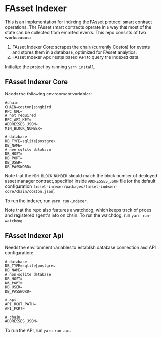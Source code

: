 # FAsset Indexer

This is an implementation for indexing the FAsset protocol smart contract operations. The FAsset smart contracts operate in a way that most of the state can be collected from emmited events. This repo consists of two workspaces:

1. FAsset Indexer Core: scrapes the chain (currently Coston) for events and stores them in a database, optimized for FAsset analytics.
1. FAsset Indexer Api: nestjs based API to query the indexed data.

Initialize the project by running `yarn install`.

## FAsset Indexer Core

Needs the following environment variables:

```
#chain
CHAIN=coston|songbird
RPC_URL=
# not required
RPC_API_KEY=
ADDRESSES_JSON=
MIN_BLOCK_NUMBER=

# database
DB_TYPE=sqlite|postgres
DB_NAME=
# non-sqlite database
DB_HOST=
DB_PORT=
DB_USER=
DB_PASSWORD=
```

Note that the `MIN_BLOCK_NUMBER` should match the block number of deployed asset manager contract, specified inside `ADDRESSES_JSON` file (or the default configuration `fasset-indexer/packages/fasset-indexer-core/chain/coston.json`).

To run the indexer, run `yarn run-indexer`.

Note that the repo also features a watchdog, which keeps track of prices and registered agent's info on chain. To run the watchdog, run `yarn run-watchdog`.

## FAsset Indexer Api

Needs the environment variables to establish database connection and API configuration:

```
# database
DB_TYPE=sqlite|postgres
DB_NAME=
# non-sqlite database
DB_HOST=
DB_PORT=
DB_USER=
DB_PASSWORD=

# api
API_ROOT_PATH=
API_PORT=

# chain
ADDRESSES_JSON=
```

To run the API, run `yarn run-api`.